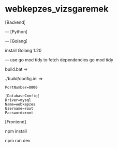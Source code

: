 # webkepzes_vizsgaremek

[Backend]

-- [Python]


-- [Golang]

install Golang 1.20

-- use go mod tidy to fetch dependencies
go mod tidy

build.bat => 

./build/config.ini =>
```
PortNumber=8000

[DatabaseConfig]
Driver=mysql
Name=webkepzes 
Username=root
Password=root
```

[Frontend]

npm install

npm run dev